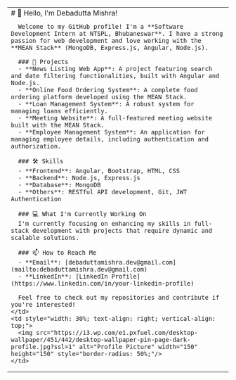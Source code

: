 <table>
  <tr>
    <td style="vertical-align: top; width: 70%;">
      # 👋 Hello, I'm Debadutta Mishra!

      Welcome to my GitHub profile! I'm a **Software Development Intern at NTSPL, Bhubaneswar**. I have a strong passion for web development and love working with the **MEAN Stack** (MongoDB, Express.js, Angular, Node.js).

      ### 🚀 Projects
      - **News Listing Web App**: A project featuring search and date filtering functionalities, built with Angular and Node.js.
      - **Online Food Ordering System**: A complete food ordering platform developed using the MEAN Stack.
      - **Loan Management System**: A robust system for managing loans efficiently.
      - **Meeting Website**: A full-featured meeting website built with the MEAN Stack.
      - **Employee Management System**: An application for managing employee details, including authentication and authorization.

      ### 🛠️ Skills
      - **Frontend**: Angular, Bootstrap, HTML, CSS
      - **Backend**: Node.js, Express.js
      - **Database**: MongoDB
      - **Others**: RESTful API development, Git, JWT Authentication

      ### 💻 What I'm Currently Working On
      I'm currently focusing on enhancing my skills in full-stack development with projects that require dynamic and scalable solutions.

      ### 📫 How to Reach Me
      - **Email**: [debaduttamishra.dev@gmail.com](mailto:debaduttamishra.dev@gmail.com)
      - **LinkedIn**: [LinkedIn Profile](https://www.linkedin.com/in/your-linkedin-profile)

      Feel free to check out my repositories and contribute if you're interested!
    </td>
    <td style="width: 30%; text-align: right; vertical-align: top;">
      <img src="https://i3.wp.com/e1.pxfuel.com/desktop-wallpaper/451/442/desktop-wallpaper-pin-page-dark-profile.jpg?ssl=1" alt="Profile Picture" width="150" height="150" style="border-radius: 50%;"/>
    </td>
  </tr>
</table>
